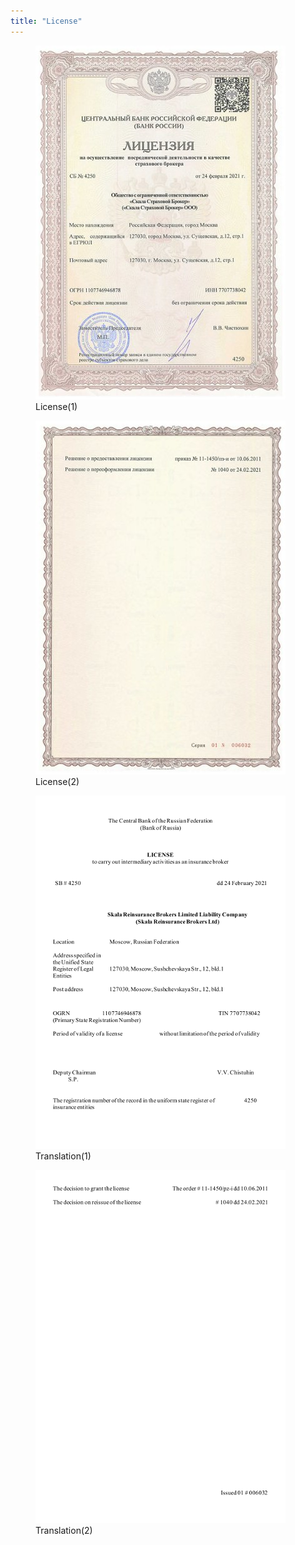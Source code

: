 ```yaml
---
title: "License"
---
```

<figure>
	<a href="/assets/images/license_l.jpg"><img src="/assets/images/license_s.jpg"/></a>
	<figcaption>License(1)</figcaption>
</figure>
<figure>
	<a href="/assets/images/license2_l.jpg"><img src="/assets/images/license2_s.jpg"/></a>
	<figcaption>License(2)</figcaption>
</figure>
<figure>
	<a href="/assets/images/license_tr.png"><img src="/assets/images/license_tr_s.png"/></a>
	<figcaption>Translation(1)</figcaption>
</figure>
<figure>
	<a href="/assets/images/license_tr2.png"><img src="/assets/images/license_tr2_s.png"/></a>
	<figcaption>Translation(2)</figcaption>
</figure>


